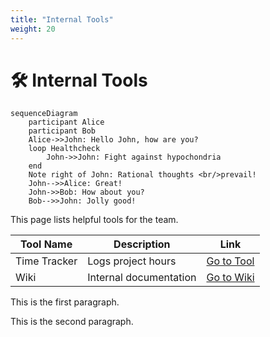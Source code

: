 ```yaml
---
title: "Internal Tools"
weight: 20
---
```


# 🛠️ Internal Tools

```mermaid
sequenceDiagram
    participant Alice
    participant Bob
    Alice->>John: Hello John, how are you?
    loop Healthcheck
        John->>John: Fight against hypochondria
    end
    Note right of John: Rational thoughts <br/>prevail!
    John-->>Alice: Great!
    John->>Bob: How about you?
    Bob-->>John: Jolly good!
```


This page lists helpful tools for the team.

| Tool Name    | Description            | Link                          |
|--------------|------------------------|-------------------------------|
| Time Tracker | Logs project hours     | [Go to Tool](/tools/time)     |
| Wiki         | Internal documentation | [Go to Wiki](/tools/wiki)     |

This is the first paragraph.

<!--more-->

This is the second paragraph.
